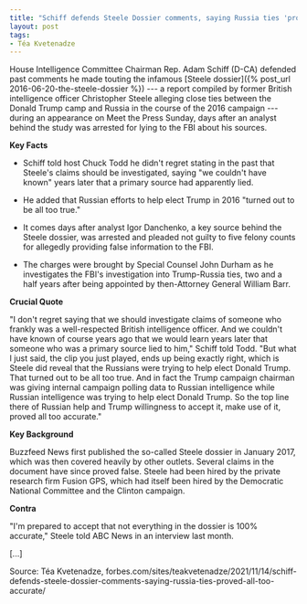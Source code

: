 ```yaml
---
title: "Schiff defends Steele Dossier comments, saying Russia ties 'proved all too accurate'"
layout: post
tags:
- Téa Kvetenadze
---
```


House Intelligence Committee Chairman Rep. Adam Schiff (D-CA) defended past comments he made touting the infamous [Steele dossier]({% post_url 2016-06-20-the-steele-dossier %}) --- a report compiled by former British intelligence officer Christopher Steele alleging close ties between the Donald Trump camp and Russia in the course of the 2016 campaign --- during an appearance on Meet the Press Sunday, days after an analyst behind the study was arrested for lying to the FBI about his sources.

**Key Facts**

* Schiff told host Chuck Todd he didn't regret stating in the past that Steele's claims should be investigated, saying "we couldn't have known" years later that a primary source had apparently lied.

* He added that Russian efforts to help elect Trump in 2016 "turned out to be all too true."

* It comes days after analyst Igor Danchenko, a key source behind the Steele dossier, was arrested and pleaded not guilty to five felony counts for allegedly providing false information to the FBI.

* The charges were brought by Special Counsel John Durham as he investigates the FBI's investigation into Trump-Russia ties, two and a half years after being appointed by then-Attorney General William Barr.

**Crucial Quote**

"I don't regret saying that we should investigate claims of someone who frankly was a well-respected British intelligence officer. And we couldn't have known of course years ago that we would learn years later that someone who was a primary source lied to him," Schiff told Todd. "But what I just said, the clip you just played, ends up being exactly right, which is Steele did reveal that the Russians were trying to help elect Donald Trump. That turned out to be all too true. And in fact the Trump campaign chairman was giving internal campaign polling data to Russian intelligence while Russian intelligence was trying to help elect Donald Trump. So the top line there of Russian help and Trump willingness to accept it, make use of it, proved all too accurate."

**Key Background**

Buzzfeed News first published the so-called Steele dossier in January 2017, which was then covered heavily by other outlets. Several claims in the document have since proved false. Steele had been hired by the private research firm Fusion GPS, which had itself been hired by the Democratic National Committee and the Clinton campaign.

**Contra**

"I'm prepared to accept that not everything in the dossier is 100% accurate," Steele told ABC News in an interview last month.

\[...\]

Source: Téa Kvetenadze, forbes.com/sites/teakvetenadze/2021/11/14/schiff-defends-steele-dossier-comments-saying-russia-ties-proved-all-too-accurate/
